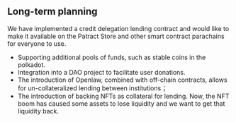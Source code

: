 ## Long-term planning

 We have implemented a credit delegation lending contract and would like to make it available on the Patract Store and other smart contract parachains for everyone to use.

* Supporting additional pools of funds, such as stable coins in the polkadot.
* Integration into a DAO project to facilitate user donations.
* The introduction of Openlaw, combined with off-chain contracts, allows for un-collateralized lending between institutions；
* The introduction of backing NFTs as collateral for lending. Now, the NFT boom has caused some assets to lose liquidity and we want to get that liquidity back.